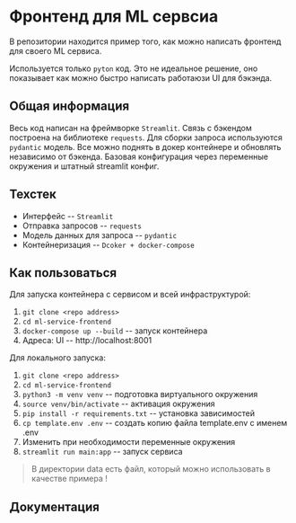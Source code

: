# Фронтенд для ML сервсиа

В репозитории находится пример того, как можно написать фронтенд для своего ML сервиса.

Используется только `pyton` код. Это не идеальное решение, оно показывает как можно быстро написать работаюзи UI для бэкэнда.

## Общая информация

Весь код написан на фреймворке `Streamlit`. Связь с бэкендом построена на библиотеке `requests`. Для сборки запроса используются `pydantic` модель. Все можно поднять в докер контейнере и обновлять независимо от бэкенда. Базовая конфигурация через переменные окружения и штатный streamlit конфиг.

## Техстек

- Интерфейс -- `Streamlit`
- Отправка запросов -- `requests`
- Модель данных для запроса -- `pydantic`
- Контейнеризация -- `Dcoker + docker-compose`

## Как пользоваться

Для запуска контейнера с сервисом и всей инфраструктурой:

1. `git clone <repo address>`
2. `cd ml-service-frontend`
3. `docker-compose up --build` -- запуск контейнера
4. Адреса:
    UI -- http://localhost:8001

Для локального запуска:
1. `git clone <repo address>`
2. `cd ml-service-frontend`
3. `python3 -m venv venv` -- подготовка виртуального окружения
4. `source venv/bin/activate` -- активация окружения
5. `pip install -r requirements.txt` -- установка зависимостей
6. `cp template.env .env` -- создать копию файла template.env с именем .env
7. Изменить при необходимости переменные окружения
6. `streamlit run main:app` -- запуск сервиса

> В директории data есть файл, который можно использовать в качестве примера !

## Документация

